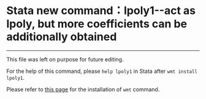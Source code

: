 # Stata new command：lpoly1--act as lpoly, but more coefficients can be additionally obtained

---

This file was left on purpose for future editing.

For the help of this command, please `help lpoly1` in Stata after `wmt install lpoly1`.

Please refer to [this page](https://github.com/Meiting-Wang/wmt) for the installation of `wmt` command.

